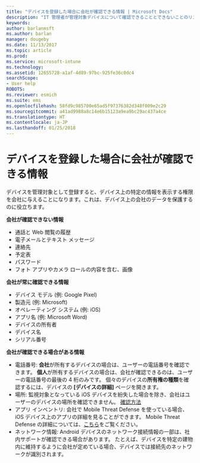 ```yaml
---
title: "デバイスを登録した場合に会社が確認できる情報 | Microsoft Docs"
description: "IT 管理者が管理対象デバイスについて確認できることとできないことのリスト。"
keywords: 
author: barlanmsft
ms.author: barlan
manager: dougeby
ms.date: 11/13/2017
ms.topic: article
ms.prod: 
ms.service: microsoft-intune
ms.technology: 
ms.assetid: 12655728-a1af-4d89-97bc-925fe36c0dc4
searchScope:
- User help
ROBOTS: 
ms.reviewer: esmich
ms.suite: ems
ms.openlocfilehash: 58fd9c985700e65ad5f97376382d348f009e2c29
ms.sourcegitcommit: a41ad9988a8c14e6b15123a9ea9bc29ac437a4ce
ms.translationtype: HT
ms.contentlocale: ja-JP
ms.lasthandoff: 01/25/2018
---
```

# <a name="what-information-can-my-company-see-when-i-enroll-my-device"></a>デバイスを登録した場合に会社が確認できる情報

デバイスを管理対象として登録すると、デバイス上の特定の情報を表示する権限を会社に与えることになります。これは、デバイス上の会社のデータを保護するのに役立ちます。

**会社が確認できない情報**

- 通話と Web 閲覧の履歴
- 電子メールとテキスト メッセージ
- 連絡先
- 予定表
-   パスワード
- フォト アプリやカメラ ロールの内容を含む、画像

**会社が常に確認できる情報**

- デバイス モデル (例: Google Pixel)
- 製造元 (例: Microsoft)
- オペレーティング システム (例: iOS)
- アプリ名 (例: Microsoft Word)
- デバイスの所有者
- デバイス名
- シリアル番号

**会社が確認できる場合がある情報**

-  電話番号: **会社**が所有するデバイスの場合は、ユーザーの電話番号を確認できます。 **個人**が所有するデバイスの場合は、会社が確認できるのは、ユーザーの電話番号の最後の 4 桁のみです。 個々のデバイスの**所有権の種類**を確認するには、デバイスの **[デバイスの詳細]** ページを開きます。
-  場所: 監視対象となっている iOS デバイスを紛失した場合を除き、会社はユーザーのデバイスの場所を確認できません。 [確認方法](https://go.microsoft.com/fwlink/?linkid=853816)
- アプリ インベントリ: 会社で Mobile Threat Defense を使っている場合、iOS デバイス上のアプリの詳細を見ることができます。 Mobile Threat Defense の詳細については、[こちら](you-are-prompted-to-install-mtd-ios.md)をご覧ください。
- ネットワーク情報: Android デバイスのネットワーク接続情報の一部は、社内サポートが確認できる場合があります。 たとえば、デバイスを特定の建物内に維持するように会社が定めている場合、デバイスでは接続先のネットワークが識別されます。 
